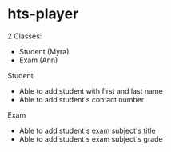 # hts-player

2 Classes:
- Student (Myra)
- Exam (Ann)

Student
- Able to add student with first and last name
- Able to add student's contact number

Exam
- Able to add student's exam subject's title
- Able to add student's exam subject's grade
